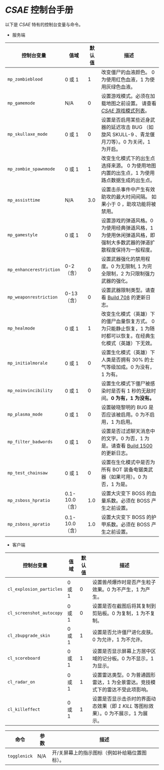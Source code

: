 # _CSAE_ 控制台手册

以下是 _CSAE_ 特有的控制台变量与命令。

- 服务端

| 控制台变量 | 值域 | 默认值 | 描述 |
| --------- | ---- | ------ | ---- |
| `mp_zombieblood`  | 0 或 1 | 1 | 改变僵尸的血液颜色。 0 为使用红色血液，1 为使用灰绿色血液。 |
| `mp_gamemode`     | N/A | 0 | 设置游戏模式。必须在加载地图之前设置。 请查看 [_CSAE_ 游戏模式列表](https://github.com/ltndkl/Counter-Strike-Augmented-Edition/blob/master/CSAE%20%E6%8E%A7%E5%88%B6%E5%8F%B0%E6%89%8B%E5%86%8C.md)。
| `mp_skullaxe_mode` | 0 或 1 | 0 | 设置是否启用某些近身武器的延迟攻击 BUG （如旋风 SKULL-9 、青龙偃月刀等）。0 为关闭，1 为开启。 |
| `mp_zombie_spawnmode` | 0 或 1 | 1 | 改变生化模式下的出生点选择来源。 0 为使用地图内置的出生点，1 为使用路点数据生成的出生点。 |
| `mp_assisttime` | N/A | 3.0 | 设置击杀事件中产生有效助攻的最大时间间隔。 如果小于 0 ，助攻功能将被禁用。 |
| `mp_gamestyle` | 0 或 1 | 0 | 设置游戏的弹道风格。0 为使用经典弹道风格，1 为使用休闲弹道风格，即强制大多数武器的弹道扩散程度保持为一般程度。 |
| `mp_enhancerestriction` | 0-2 （含） | 0 | 设置武器强化的禁用程度。0 为无限制, 1 为完全限制，2 为只限制强力武器的强化。 |
| `mp_weaponrestriction` | 0-13 （含） | 0 | 设置武器限制类型。请查看 [Build 708](https://github.com/ltndkl/Counter-Strike-Augmented-Edition/releases/tag/708) 的更新日志。 |
| `mp_healmode` | 0 或 1 | 1 | 改变生化模式（英雄）下的僵尸血量恢复方式。 0 为只能静止恢复，1 为随时都可以恢复。在经典生化模式（英雄）下无效。 |
| `mp_initialmorale` | 0 或 1 | 0 | 设置生化模式（英雄）下人类是否拥有 30% 的士气等级加成。0 为没有，1 为有。 |
| `mp_noinvincibility` | 0 或 1 | 0 | 设置生化模式下僵尸被感染时是否有 1 秒的无敌时间。**0 为有，1 为没有。** |
| `mp_plasma_mode` | 0 或 1 | 0 | 设置破晓黎明的 BUG 是否应该被启用。0 为不启用，1 为启用。 |
| `mp_filter_badwords` | 0 或 1 | 0 | 设置是否过滤聊天消息中的文字。0 为否，1 为是。请查看 [Build 1500](https://github.com/ltndkl/Counter-Strike-Augmented-Edition/releases/tag/1500) 的更新日志。 |
| `mp_test_chainsaw` | 0 或 1 | 0 | 设置在生化模式中是否为所有 BOT 装备电锯类武器（如果可用）。0 为否，1 为是。 |
| `mp_zsboss_hpratio` | 0.1-10.0 （含） | 1.0 | 设置大灾变下 BOSS 的血量系数。必须在 BOSS 产生之前设置。 |
| `mp_zsboss_apratio` | 0.1-10.0 （含） | 1.0 | 设置大灾变下 BOSS 的护甲系数。必须在 BOSS 产生之前设置。 |

- 客户端

| 控制台变量 | 值域 | 默认值 | 描述 |
| --------- | ---- | ------ | ---- |
| `cl_explosion_particles` | 0 或 1 | 0 | 设置兽颅爆炸时是否产生粒子效果。0 为不产生，1 为产生。 |
| `cl_screenshot_autocopy` | 0 或 1 | 0 | 设置是否在截图后将其复制到剪贴板。0 为复制，1 为不复制。 |
| `cl_zbupgrade_skin` | 0 或 1 | 1 | 设置是否允许僵尸进化皮肤。0 为允许，1 为不允许。 |
| `cl_scoreboard` | 0 或 1 | 1 | 设置是否显示屏幕上方居中区域的记分板。0 为不显示，1 为显示。 |
| `cl_radar_on` | 0 或 1 | 1 | 设置雷达类型。0 为普通圆形雷达，1 为全景雷达。竞技模式下的雷达不受此项影响。 |
| `cl_killeffect` | 0 或 1 | 1 | 设置是否显示击杀时的界面动态效果（即 _1 KILL_ 等图标效果）。0 为不展示，1 为展示。 |

| 命令 | 参数 | 描述 |
| ---- | ---- | ---- |
| `togglenick` | N/A | 开/关屏幕上的指示图标（例如补给箱位置图标）。 |
